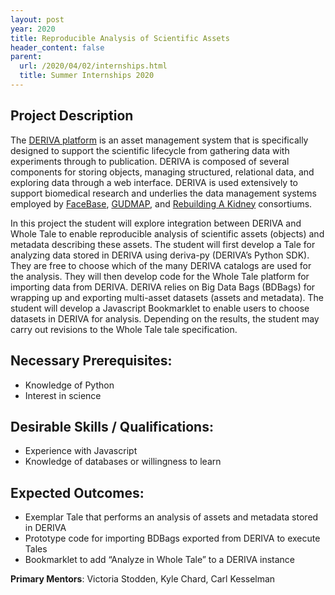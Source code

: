 ```yaml
---
layout: post
year: 2020
title: Reproducible Analysis of Scientific Assets 
header_content: false
parent:
  url: /2020/04/02/internships.html
  title: Summer Internships 2020
---
```


## Project Description

The [DERIVA platform](http://isrd.isi.edu/deriva/) is an asset management system that is specifically designed to support the scientific lifecycle from gathering data with experiments through to publication. DERIVA is composed of several components for storing objects, managing structured, relational data, and exploring data through a web interface. DERIVA is used extensively to support biomedical research and underlies the data management systems employed by [FaceBase](https://www.facebase.org), [GUDMAP](https://www.gudmap.org), and [Rebuilding A Kidney](https://www.rebuildingakidney.org) consortiums. 

In this project the student will explore integration between DERIVA and Whole Tale to enable reproducible analysis of scientific assets (objects) and metadata describing these assets. The student will first develop a Tale for analyzing data stored in DERIVA using deriva-py (DERIVA’s Python SDK). They are free to choose which of the many DERIVA catalogs are used for the analysis. They will then develop code for the Whole Tale platform for importing data from DERIVA. DERIVA relies on Big Data Bags (BDBags) for wrapping up and exporting multi-asset datasets (assets and metadata). The student will develop a Javascript Bookmarklet to enable users to choose datasets in DERIVA for analysis. Depending on the results, the student may carry out revisions to the Whole Tale tale specification. 

## Necessary Prerequisites:

 * Knowledge of Python 
 * Interest in science

## Desirable Skills / Qualifications:

 * Experience with Javascript 
 * Knowledge of databases or willingness to learn

## Expected Outcomes:

 * Exemplar Tale that performs an analysis of assets and metadata stored in DERIVA
 * Prototype code for importing BDBags exported from DERIVA to execute Tales
 * Bookmarklet to add “Analyze in Whole Tale” to a DERIVA instance

**Primary Mentors**: Victoria Stodden, Kyle Chard, Carl Kesselman
